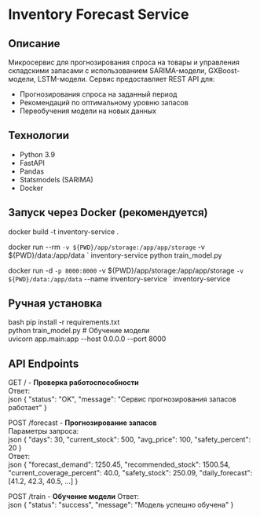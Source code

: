 # Inventory Forecast Service

## Описание
Микросервис для прогнозирования спроса на товары и управления складскими запасами с использованием SARIMA-модели, GXBoost-модели, LSTM-модели. Сервис предоставляет REST API для:
- Прогнозирования спроса на заданный период
- Рекомендаций по оптимальному уровню запасов
- Переобучения модели на новых данных

## Технологии
- Python 3.9
- FastAPI
- Pandas
- Statsmodels (SARIMA)
- Docker

## Запуск через Docker (рекомендуется)

docker build -t inventory-service .

docker run --rm `
  -v ${PWD}/app/storage:/app/app/storage `
  -v ${PWD}/data:/app/data `
  inventory-service python train_model.py

docker run -d `
  -p 8000:8000 `
  -v ${PWD}/app/storage:/app/app/storage `
  -v ${PWD}/data:/app/data `
  --name inventory-service `
  inventory-service

## Ручная установка
bash
pip install -r requirements.txt  
python train_model.py  # Обучение модели  
uvicorn app.main:app --host 0.0.0.0 --port 8000  

## API Endpoints
GET / - **Проверка работоспособности**  
Ответ:  
json
{
  "status": "OK",
  "message": "Сервис прогнозирования запасов работает"
}


POST /forecast - **Прогнозирование запасов**  
Параметры запроса:  
json
{
  "days": 30,
  "current_stock": 500,
  "avg_price": 100,
  "safety_percent": 20
}  
Ответ:  
json
{
  "forecast_demand": 1250.45,
  "recommended_stock": 1500.54,
  "current_coverage_percent": 40.0,
  "safety_stock": 250.09,
  "daily_forecast": [41.2, 42.3, 40.5, ...]
}

POST /train - **Обучение модели**
Ответ:  
json
{
  "status": "success",
  "message": "Модель успешно обучена"
}